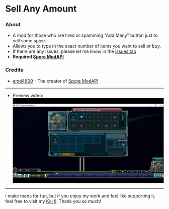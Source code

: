 # Sell Any Amount
### About
- A mod for those who are tired or spamming "Add Many" button just to sell some spice.   
- Allows you to type in the exact number of items you want to sell or buy.
- If there are any issues, please let me know in the [issues tab](https://github.com/Studumb/RemoveGlideCap/issues)
- **Required [Spore ModAPI](https://davoonline.com/sporemodder/rob55rod/ModAPI/Public/)**
### Credits
- [emd4600](https://github.com/emd4600) - The creator of [Spore ModAPI](https://github.com/emd4600/Spore-ModAPI)
---
- Preview video:
[![](https://raw.githubusercontent.com/Studumb/SellAnyAmount/refs/heads/main/5UTONcO3E7g-HD.jpg)](https://youtu.be/5UTONcO3E7g)
---

I make mods for fun, but if you enjoy my work and feel like supporting it, feel free to visit my [Ko-fi](ko-fi.com/studd). Thank you so much!
